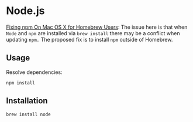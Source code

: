 # Node.js

[Fixing npm On Mac OS X for Homebrew Users][npm-fix]:
The issue here is that when `Node` and `npm` are installed via `brew install` there may be a conflict when updating `npm.` The proposed fix is to install `npm` outside of Homebrew.

[npm-fix]: <https://gist.github.com/rcugut/c7abd2a425bb65da3c61d8341cd4b02d>

## Usage

Resolve dependencies:

`npm install`

## Installation

`brew install node`
